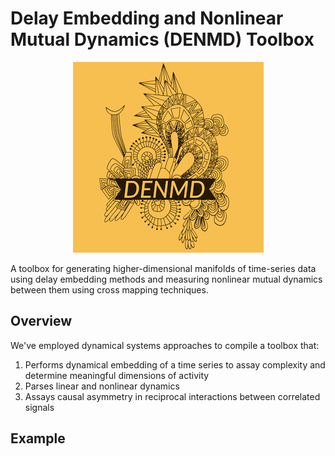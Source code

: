 # Delay Embedding and Nonlinear Mutual Dynamics (DENMD) Toolbox

<p align="center">
<img src="https://github.com/ParhamP/DENMD/blob/main/assets/DENMD-logo.jpeg?raw=true">
</p>


A toolbox for generating higher-dimensional manifolds of time-series data using delay embedding methods and measuring nonlinear mutual dynamics between them using cross mapping techniques.

## Overview

We've employed dynamical systems approaches to compile a toolbox that:
1. Performs dynamical embedding of a time series to assay complexity and determine meaningful dimensions of activity
2. Parses linear and nonlinear dynamics
3. Assays causal asymmetry in reciprocal interactions between correlated signals

## Example

